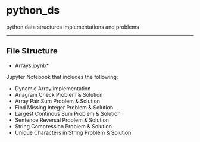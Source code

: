 # python_ds
python data structures implementations and problems

***

## File Structure

* Arrays.ipynb*

Jupyter Notebook that includes the following:

* Dynamic Array implementation
* Anagram Check Problem & Solution
* Array Pair Sum Problem & Solution
* Find Missing Integer Problem & Solution
* Largest Continous Sum Problem & Solution
* Sentence Reversal Problem & Solution
* String Compression Problem & Solution
* Unique Characters in String Problem & Solution
